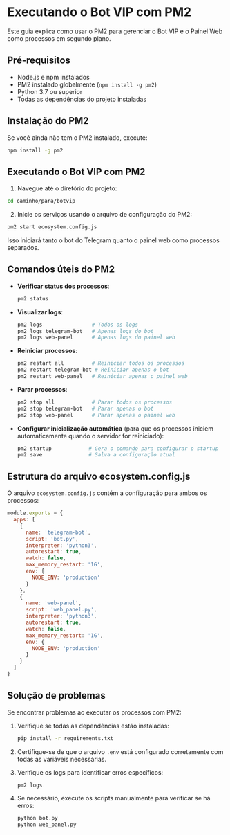 # Executando o Bot VIP com PM2

Este guia explica como usar o PM2 para gerenciar o Bot VIP e o Painel Web como processos em segundo plano.

## Pré-requisitos

- Node.js e npm instalados
- PM2 instalado globalmente (`npm install -g pm2`)
- Python 3.7 ou superior
- Todas as dependências do projeto instaladas

## Instalação do PM2

Se você ainda não tem o PM2 instalado, execute:

```bash
npm install -g pm2
```

## Executando o Bot VIP com PM2

1. Navegue até o diretório do projeto:

```bash
cd caminho/para/botvip
```

2. Inicie os serviços usando o arquivo de configuração do PM2:

```bash
pm2 start ecosystem.config.js
```

Isso iniciará tanto o bot do Telegram quanto o painel web como processos separados.

## Comandos úteis do PM2

- **Verificar status dos processos**:
  ```bash
  pm2 status
  ```

- **Visualizar logs**:
  ```bash
  pm2 logs                # Todos os logs
  pm2 logs telegram-bot   # Apenas logs do bot
  pm2 logs web-panel      # Apenas logs do painel web
  ```

- **Reiniciar processos**:
  ```bash
  pm2 restart all         # Reiniciar todos os processos
  pm2 restart telegram-bot # Reiniciar apenas o bot
  pm2 restart web-panel   # Reiniciar apenas o painel web
  ```

- **Parar processos**:
  ```bash
  pm2 stop all            # Parar todos os processos
  pm2 stop telegram-bot   # Parar apenas o bot
  pm2 stop web-panel      # Parar apenas o painel web
  ```

- **Configurar inicialização automática** (para que os processos iniciem automaticamente quando o servidor for reiniciado):
  ```bash
  pm2 startup            # Gera o comando para configurar o startup
  pm2 save               # Salva a configuração atual
  ```

## Estrutura do arquivo ecosystem.config.js

O arquivo `ecosystem.config.js` contém a configuração para ambos os processos:

```javascript
module.exports = {
  apps: [
    {
      name: 'telegram-bot',
      script: 'bot.py',
      interpreter: 'python3',
      autorestart: true,
      watch: false,
      max_memory_restart: '1G',
      env: {
        NODE_ENV: 'production'
      }
    },
    {
      name: 'web-panel',
      script: 'web_panel.py',
      interpreter: 'python3',
      autorestart: true,
      watch: false,
      max_memory_restart: '1G',
      env: {
        NODE_ENV: 'production'
      }
    }
  ]
}
```

## Solução de problemas

Se encontrar problemas ao executar os processos com PM2:

1. Verifique se todas as dependências estão instaladas:
   ```bash
   pip install -r requirements.txt
   ```

2. Certifique-se de que o arquivo `.env` está configurado corretamente com todas as variáveis necessárias.

3. Verifique os logs para identificar erros específicos:
   ```bash
   pm2 logs
   ```

4. Se necessário, execute os scripts manualmente para verificar se há erros:
   ```bash
   python bot.py
   python web_panel.py
   ```